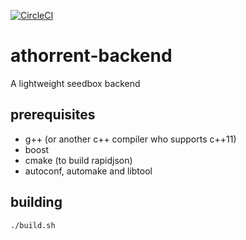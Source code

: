 [![CircleCI](https://dl.circleci.com/status-badge/img/gh/Athorcis/athorrent-backend/tree/master.svg?style=shield)](https://dl.circleci.com/status-badge/redirect/gh/Athorcis/athorrent-backend/tree/master)

# athorrent-backend
A lightweight seedbox backend

## prerequisites
- g++ (or another c++ compiler who supports c++11)
- boost
- cmake (to build rapidjson)
- autoconf, automake and libtool

## building
``` sh
./build.sh
```

